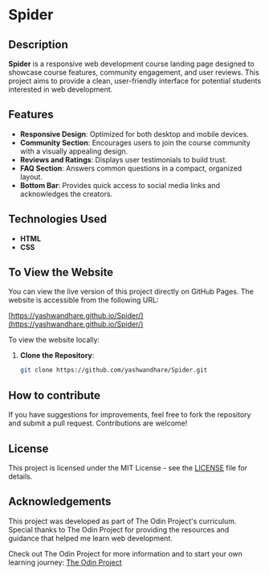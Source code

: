 # Spider

## Description
**Spider** is a responsive web development course landing page designed to showcase course features, community engagement, and user reviews. This project aims to provide a clean, user-friendly interface for potential students interested in web development.

## Features
- **Responsive Design**: Optimized for both desktop and mobile devices.
- **Community Section**: Encourages users to join the course community with a visually appealing design.
- **Reviews and Ratings**: Displays user testimonials to build trust.
- **FAQ Section**: Answers common questions in a compact, organized layout.
- **Bottom Bar**: Provides quick access to social media links and acknowledges the creators.

## Technologies Used
- **HTML**
- **CSS**

## To View the Website
You can view the live version of this project directly on GitHub Pages. The website is accessible from the following URL:

[https://yashwandhare.github.io/Spider/](https://yashwandhare.github.io/Spider/)

To view the website locally:

1. **Clone the Repository**: 
   ```bash
   git clone https://github.com/yashwandhare/Spider.git

## How to contribute  

If you have suggestions for improvements, feel free to fork the repository and submit a pull request. Contributions are welcome!

## License

This project is licensed under the MIT License - see the [LICENSE](LICENSE) file for details.

## Acknowledgements

This project was developed as part of The Odin Project's curriculum. Special thanks to The Odin Project for providing the resources and guidance that helped me learn web development.

Check out The Odin Project for more information and to start your own learning journey: [The Odin Project](https://www.theodinproject.com/)